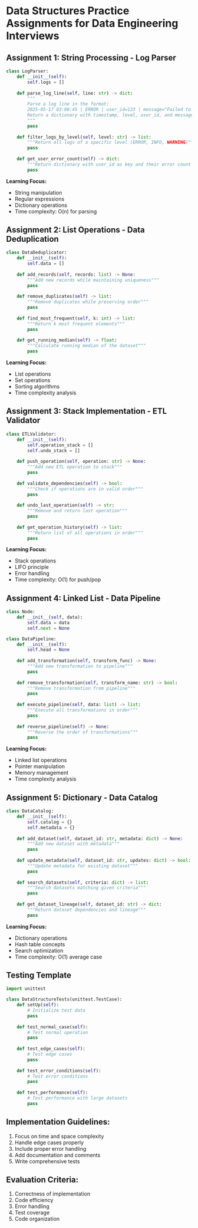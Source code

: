 # Data Structures Practice Assignments for Data Engineering Interviews

## Assignment 1: String Processing - Log Parser
```python
class LogParser:
    def __init__(self):
        self.logs = []
    
    def parse_log_line(self, line: str) -> dict:
        """
        Parse a log line in the format:
        2025-05-17 03:08:45 | ERROR | user_id=123 | message="Failed to process data"
        Return a dictionary with timestamp, level, user_id, and message
        """
        pass
    
    def filter_logs_by_level(self, level: str) -> list:
        """Return all logs of a specific level (ERROR, INFO, WARNING)"""
        pass
    
    def get_user_error_count(self) -> dict:
        """Return dictionary with user_id as key and their error count as value"""
        pass
```

**Learning Focus:**
- String manipulation
- Regular expressions
- Dictionary operations
- Time complexity: O(n) for parsing

## Assignment 2: List Operations - Data Deduplication
```python
class DataDeduplicator:
    def __init__(self):
        self.data = []
    
    def add_records(self, records: list) -> None:
        """Add new records while maintaining uniqueness"""
        pass
    
    def remove_duplicates(self) -> list:
        """Remove duplicates while preserving order"""
        pass
    
    def find_most_frequent(self, k: int) -> list:
        """Return k most frequent elements"""
        pass
    
    def get_running_median(self) -> float:
        """Calculate running median of the dataset"""
        pass
```

**Learning Focus:**
- List operations
- Set operations
- Sorting algorithms
- Time complexity analysis

## Assignment 3: Stack Implementation - ETL Validator
```python
class ETLValidator:
    def __init__(self):
        self.operation_stack = []
        self.undo_stack = []
    
    def push_operation(self, operation: str) -> None:
        """Add new ETL operation to stack"""
        pass
    
    def validate_dependencies(self) -> bool:
        """Check if operations are in valid order"""
        pass
    
    def undo_last_operation(self) -> str:
        """Remove and return last operation"""
        pass
    
    def get_operation_history(self) -> list:
        """Return list of all operations in order"""
        pass
```

**Learning Focus:**
- Stack operations
- LIFO principle
- Error handling
- Time complexity: O(1) for push/pop

## Assignment 4: Linked List - Data Pipeline
```python
class Node:
    def __init__(self, data):
        self.data = data
        self.next = None

class DataPipeline:
    def __init__(self):
        self.head = None
    
    def add_transformation(self, transform_func) -> None:
        """Add new transformation to pipeline"""
        pass
    
    def remove_transformation(self, transform_name: str) -> bool:
        """Remove transformation from pipeline"""
        pass
    
    def execute_pipeline(self, data: list) -> list:
        """Execute all transformations in order"""
        pass
    
    def reverse_pipeline(self) -> None:
        """Reverse the order of transformations"""
        pass
```

**Learning Focus:**
- Linked list operations
- Pointer manipulation
- Memory management
- Time complexity analysis

## Assignment 5: Dictionary - Data Catalog
```python
class DataCatalog:
    def __init__(self):
        self.catalog = {}
        self.metadata = {}
    
    def add_dataset(self, dataset_id: str, metadata: dict) -> None:
        """Add new dataset with metadata"""
        pass
    
    def update_metadata(self, dataset_id: str, updates: dict) -> bool:
        """Update metadata for existing dataset"""
        pass
    
    def search_datasets(self, criteria: dict) -> list:
        """Search datasets matching given criteria"""
        pass
    
    def get_dataset_lineage(self, dataset_id: str) -> dict:
        """Return dataset dependencies and lineage"""
        pass
```

**Learning Focus:**
- Dictionary operations
- Hash table concepts
- Search optimization
- Time complexity: O(1) average case

## Testing Template
```python
import unittest

class DataStructureTests(unittest.TestCase):
    def setUp(self):
        # Initialize test data
        pass
    
    def test_normal_case(self):
        # Test normal operation
        pass
    
    def test_edge_cases(self):
        # Test edge cases
        pass
    
    def test_error_conditions(self):
        # Test error conditions
        pass
    
    def test_performance(self):
        # Test performance with large datasets
        pass
```

## Implementation Guidelines:
1. Focus on time and space complexity
2. Handle edge cases properly
3. Include proper error handling
4. Add documentation and comments
5. Write comprehensive tests

## Evaluation Criteria:
1. Correctness of implementation
2. Code efficiency
3. Error handling
4. Test coverage
5. Code organization